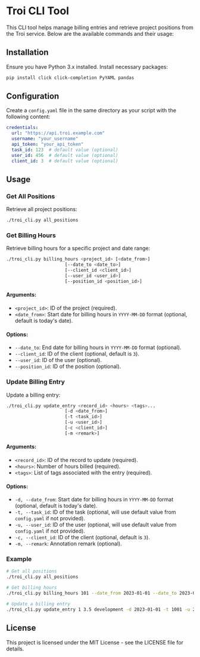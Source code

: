 # Troi CLI Tool

This CLI tool helps manage billing entries and retrieve project positions from the Troi service. Below are the available
commands and their usage:

## Installation

Ensure you have Python 3.x installed. Install necessary packages:

```sh
pip install click click-completion PyYAML pandas
```

## Configuration

Create a `config.yaml` file in the same directory as your script with the following content:

```yaml
credentials:
  url: "https://api.troi.example.com"
  username: "your_username"
  api_token: "your_api_token"
  task_id: 123  # default value (optional)
  user_id: 456  # default value (optional)
  client_id: 3  # default value (optional)
```

## Usage

### Get All Positions

Retrieve all project positions:

```sh
./troi_cli.py all_positions
```

### Get Billing Hours

Retrieve billing hours for a specific project and date range:

```sh
./troi_cli.py billing_hours <project_id> [<date_from>]
                      [--date_to <date_to>]
                      [--client_id <client_id>]
                      [--user_id <user_id>]
                      [--position_id <position_id>]
```

#### Arguments:

- `<project_id>`: ID of the project (required).
- `<date_from>`: Start date for billing hours in `YYYY-MM-DD` format (optional, default is today's date).

#### Options:

- `--date_to`: End date for billing hours in `YYYY-MM-DD` format (optional).
- `--client_id`: ID of the client (optional, default is `3`).
- `--user_id`: ID of the user (optional).
- `--position_id`: ID of the position (optional).

### Update Billing Entry

Update a billing entry:

```sh
./troi_cli.py update_entry <record_id> <hours> <tags>...
                      [-d <date_from>]
                      [-t <task_id>]
                      [-u <user_id>]
                      [-c <client_id>]
                      [-m <remark>]
```

#### Arguments:

- `<record_id>`: ID of the record to update (required).
- `<hours>`: Number of hours billed (required).
- `<tags>`: List of tags associated with the entry (required).

#### Options:

- `-d, --date_from`: Start date for billing hours in `YYYY-MM-DD` format (optional, default is today's date).
- `-t, --task_id`: ID of the task (optional, will use default value from `config.yaml` if not provided).
- `-u, --user_id`: ID of the user (optional, will use default value from `config.yaml` if not provided).
- `-c, --client_id`: ID of the client (optional, default is `3`).
- `-m, --remark`: Annotation remark (optional).

### Example

```sh
# Get all positions
./troi_cli.py all_positions

# Get billing hours
./troi_cli.py billing_hours 101 --date_from 2023-01-01 --date_to 2023-01-31

# Update a billing entry
./troi_cli.py update_entry 1 3.5 development -d 2023-01-01 -t 1001 -u 2002 -c 3001 -m "Finished development task"
```

## License

This project is licensed under the MIT License - see the LICENSE file for details.